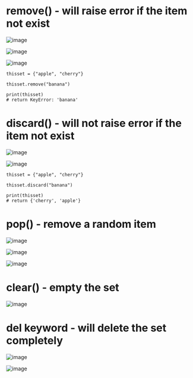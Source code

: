 
# remove() - will raise error if the item not exist

![image](https://user-images.githubusercontent.com/60442877/226114984-3eecdbd9-668f-452a-9d52-8d33c00aff7f.png)

![image](https://user-images.githubusercontent.com/60442877/226114986-50a85dff-a45b-4fad-b475-bf3bc3ac0336.png)

![image](https://user-images.githubusercontent.com/60442877/226114995-2653ff23-e13b-4930-b405-aa0dc13ed90e.png)

    thisset = {"apple", "cherry"}

    thisset.remove("banana")

    print(thisset)
    # return KeyError: 'banana'

# discard() - will not raise error if the item not exist

![image](https://user-images.githubusercontent.com/60442877/226115034-0b662f4e-fbd3-4a14-80ff-83bc4dae4e67.png)

![image](https://user-images.githubusercontent.com/60442877/226115044-dceee8fa-398d-42e1-b435-f63beea2ea06.png)

    thisset = {"apple", "cherry"}

    thisset.discard("banana")

    print(thisset)
    # return {'cherry', 'apple'}
    
# pop() - remove a random item

![image](https://user-images.githubusercontent.com/60442877/226115167-a6137207-a5dd-41a1-826b-ebd0abb42ece.png)

![image](https://user-images.githubusercontent.com/60442877/226115173-d96f78bb-f789-4faa-9984-4e3c8ab59175.png)

![image](https://user-images.githubusercontent.com/60442877/226115179-83b4088d-041f-4e51-ade1-b1bdbc55205e.png)

# clear() - empty the set

![image](https://user-images.githubusercontent.com/60442877/226115230-a68a4c75-bfb5-4db2-a858-366ae0e48375.png)

# del keyword - will delete the set completely

![image](https://user-images.githubusercontent.com/60442877/226115262-6f7f5e92-f037-445c-9f2b-c220202d7abf.png)

![image](https://user-images.githubusercontent.com/60442877/226115268-0982b1c5-80ab-4fcb-9bc8-478df1f36443.png)

